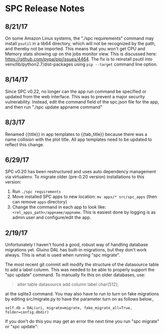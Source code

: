 # SPC Release Notes

## 8/21/17

On some Amazon Linux systems, the "./spc requirements" command may install `psutil` in a lib64 directory, which will not be recognized by the path, and thereby not be imported.  This means that you won't get CPU and Memory stats showing up on the jobs monitor view.  This is discussed here: https://github.com/pypa/pip/issues/4464.  The fix is to reinstall psutil into venv/lib/python2.7/dist-packages using `pip --target` command line option.

## 8/14/17 

Since SPC v0.22, no longer can the app run command be specified or updated from the web interface. This was to prevent a major security vulnerability. Instead, edit the command field of the spc.json file for the app, and then run "./spc update appname command"

## 8/3/17 

Renamed {{title}} in app templates to {{tab_title}} because there was a name collision with the plot title.  All app templates need to be updated to reflect this change.

## 6/29/17 

SPC v0.20 has been restructured and uses auto dependency management via virtualenv.  To migrate older (pre-0.20 version) installations to this version:

1. Run `./spc requirements`
2. Move installed SPC apps to new location: `mv apps/* src/spc_apps` (then can remove `apps` directory)
3. Change the command in each app to look like: `<rel_apps_path>/appname/appname`.  This is easiest done by logging is as admin user and configure/edit the app.


## 2/19/17

Unfortunately I haven't found a good, robust way of handling database
migrations yet.  Gluino DAL has built-in migrations, but they don't
work always.  This is what is used when running "spc migrate".

The most recent git commit will modify the structure
of the datasource table to add a label column.  This was needed to
be able to properly support the "spc update" command.  To manually
fix this on older databases, use:

> alter table datasource add column label char(512);

at the sqlite3 command.  You may also have to run to turn on fake migrations by
editing src/migrate.py to have the parameter turn on as follows below.,

    self.db = DAL(uri, migrate=migrate, fake_migrate_all=True, folder=config.dbdir)

If you don't do this you may get an error the next time you run "spc migrate" or "spc update":
